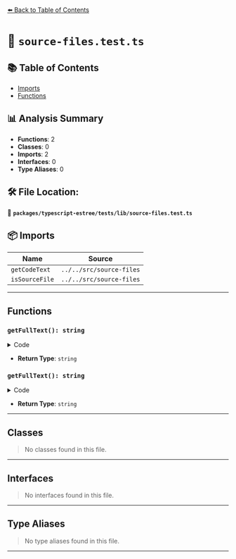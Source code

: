 [⬅️ Back to Table of Contents](../../../../index.md)

# 📄 `source-files.test.ts`

## 📚 Table of Contents

- [Imports](#imports)
- [Functions](#functions)

## 📊 Analysis Summary

- **Functions**: 2
- **Classes**: 0
- **Imports**: 2
- **Interfaces**: 0
- **Type Aliases**: 0

## 🛠️ File Location:
📂 **`packages/typescript-estree/tests/lib/source-files.test.ts`**

## 📦 Imports

| Name | Source |
|------|--------|
| `getCodeText` | `../../src/source-files` |
| `isSourceFile` | `../../src/source-files` |


---

## Functions

### `getFullText(): string`

<details><summary>Code</summary>

```ts
(): string => ''
```
</details>

- **Return Type**: `string`
### `getFullText(): string`

<details><summary>Code</summary>

```ts
(): string => ''
```
</details>

- **Return Type**: `string`

---

## Classes

> No classes found in this file.


---

## Interfaces

> No interfaces found in this file.


---

## Type Aliases

> No type aliases found in this file.


---